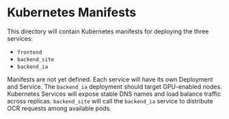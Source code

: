 # Kubernetes Manifests

This directory will contain Kubernetes manifests for deploying the three services:

- `frontend`
- `backend_site`
- `backend_ia`

Manifests are not yet defined. Each service will have its own Deployment and Service. The `backend_ia` deployment should target GPU-enabled nodes. Kubernetes Services will expose stable DNS names and load balance traffic across replicas. `backend_site` will call the `backend_ia` service to distribute OCR requests among available pods.
